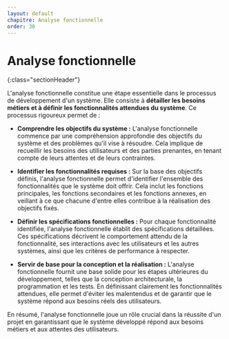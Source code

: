 ```yaml
---
layout: default
chapitre: Analyse fonctionnelle
order: 30
---
```


# Analyse fonctionnelle
{:class="sectionHeader"}

<!-- note -->

L'analyse fonctionnelle constitue une étape essentielle dans le processus de développement d'un système. Elle consiste à **détailler les besoins métiers et à définir les fonctionnalités attendues du système**. Ce processus rigoureux permet de :

* **Comprendre les objectifs du système :** L'analyse fonctionnelle commence par une compréhension approfondie des objectifs du système et des problèmes qu'il vise à résoudre. Cela implique de recueillir les besoins des utilisateurs et des parties prenantes, en tenant compte de leurs attentes et de leurs contraintes.

* **Identifier les fonctionnalités requises :** Sur la base des objectifs définis, l'analyse fonctionnelle permet d'identifier l'ensemble des fonctionnalités que le système doit offrir. Cela inclut les fonctions principales, les fonctions secondaires et les fonctions annexes, en veillant à ce que chacune d'entre elles contribue à la réalisation des objectifs fixés.

* **Définir les spécifications fonctionnelles :** Pour chaque fonctionnalité identifiée, l'analyse fonctionnelle établit des spécifications détaillées. Ces spécifications décrivent le comportement attendu de la fonctionnalité, ses interactions avec les utilisateurs et les autres systèmes, ainsi que les critères de performance à respecter.

* **Servir de base pour la conception et la réalisation :** L'analyse fonctionnelle fournit une base solide pour les étapes ultérieures du développement, telles que la conception architecturale, la programmation et les tests. En définissant clairement les fonctionnalités attendues, elle permet d'éviter les malentendus et de garantir que le système répond aux besoins réels des utilisateurs.

En résumé, l'analyse fonctionnelle joue un rôle crucial dans la réussite d'un projet en garantissant que le système développé répond aux besoins métiers et aux attentes des utilisateurs.

